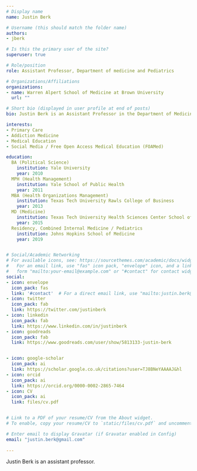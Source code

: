 ```yaml
---
# Display name
name: Justin Berk

# Username (this should match the folder name)
authors:
- jberk

# Is this the primary user of the site?
superuser: true

# Role/position
role: Assistant Professor, Department of medicine and Pediatrics

# Organizations/Affiliations
organizations:
- name: Warren Alpert School of Medicine at Brown University
  url: ""

# Short bio (displayed in user profile at end of posts)
bio: Justin Berk is an Assistant Professor in the Department of Medicine and Pediatrics at the Warren Alpert School of Medicine. His academic interests focus on urban health issues and innovative medical education modalities.

interests:
- Primary Care
- Addiction Medicine
- Medical Education
- Social Media / Free Open Access Medical Education (FOAMed)

education:
  BA (Political Science)
    institution: Yale University
    year: 2010
  MPH (Health Management)
    institution: Yale School of Public Health
    year: 2011
  MBA (Health Organizations Management)
    institution: Texas Tech University Rawls College of Business
    year: 2013
  MD (Medicine)
    institution: Texas Tech University Health Sciences Center School of Medicine (Lubbock)
    year: 2015
  Residency, Combined Internal Medicine / Pediatrics
    institution: Johns Hopkins School of Medicine
    year: 2019


# Social/Academic Networking
# For available icons, see: https://sourcethemes.com/academic/docs/widgets/#icons
#   For an email link, use "fas" icon pack, "envelope" icon, and a link in the
#   form "mailto:your-email@example.com" or "#contact" for contact widget.
social:
- icon: envelope
  icon_pack: fas
  link: '#contact'  # For a direct email link, use "mailto:justin.berk@gmail.com".
- icon: twitter
  icon_pack: fab
  link: https://twitter.com/justinberk
- icon: linkedin
  icon_pack: fab
  link: https://www.linkedin.com/in/justinberk
- icon: goodreads
  icon_pack: fab
  link: https://www.goodreads.com/user/show/5813133-justin-berk


- icon: google-scholar
  icon_pack: ai
  link: https://scholar.google.co.uk/citations?user=TJ8BNeYAAAAJ&hl
- icon: orcid
  icon_pack: ai
  link: https://orcid.org/0000-0002-2865-7464
- icon: CV
  icon_pack: ai
  link: files/cv.pdf


# Link to a PDF of your resume/CV from the About widget.
# To enable, copy your resume/CV to `static/files/cv.pdf` and uncomment the lines below.  

# Enter email to display Gravatar (if Gravatar enabled in Config)
email: "justin.berk@gmail.com"
  
---
```


Justin Berk is an assistant professor.
